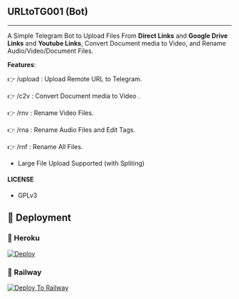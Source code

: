 ## URLtoTG001 (Bot)
---

A Simple Telegram Bot to Upload Files From **Direct Links** and **Google Drive Links** and **Youtube Links**, Convert Document media to Video, and Rename Audio/Video/Document Files.

**Features**:

👉 /upload : Upload Remote URL to Telegram.

👉 /c2v : Convert Document media to Video .

👉 /rnv : Rename Video Files.

👉 /rna : Rename Audio Files and Edit Tags.

👉 /rnf : Rename All Files.

- Large File Upload Supported (with Spliting)

#### LICENSE
- GPLv3

## 🚀 Deployment

### 💜 Heroku

[![Deploy](https://www.herokucdn.com/deploy/button.svg)](https://heroku.com/deploy?template=https://github.com/GarouTheDevil/URLtoTG001)

### 💜 Railway

[![Deploy To Railway](https://railway.app/button.svg)](https://railway.app/new/template?template=https://github.com/prxpostern/URLtoTG001&envs=API_ID,API_HASH,BOT_TOKEN)
